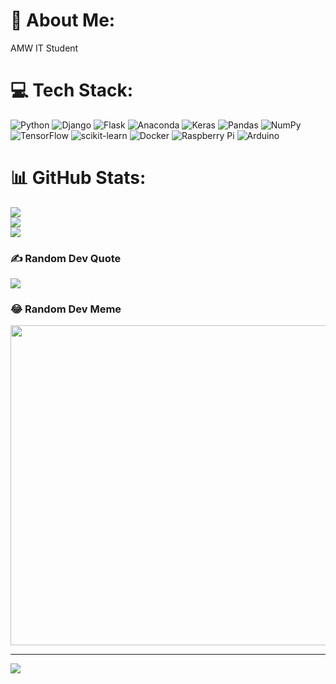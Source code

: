 # 💫 About Me:
AMW IT Student<br>


# 💻 Tech Stack:
![Python](https://img.shields.io/badge/python-3670A0?style=flat&logo=python&logoColor=ffdd54) ![Django](https://img.shields.io/badge/django-%23092E20.svg?style=flat&logo=django&logoColor=white) ![Flask](https://img.shields.io/badge/flask-%23000.svg?style=flat&logo=flask&logoColor=white) ![Anaconda](https://img.shields.io/badge/Anaconda-%2344A833.svg?style=flat&logo=anaconda&logoColor=white) ![Keras](https://img.shields.io/badge/Keras-%23D00000.svg?style=flat&logo=Keras&logoColor=white) ![Pandas](https://img.shields.io/badge/pandas-%23150458.svg?style=flat&logo=pandas&logoColor=white) ![NumPy](https://img.shields.io/badge/numpy-%23013243.svg?style=flat&logo=numpy&logoColor=white) ![TensorFlow](https://img.shields.io/badge/TensorFlow-%23FF6F00.svg?style=flat&logo=TensorFlow&logoColor=white) ![scikit-learn](https://img.shields.io/badge/scikit--learn-%23F7931E.svg?style=flat&logo=scikit-learn&logoColor=white) ![Docker](https://img.shields.io/badge/docker-%230db7ed.svg?style=flat&logo=docker&logoColor=white) ![Raspberry Pi](https://img.shields.io/badge/-RaspberryPi-C51A4A?style=flat&logo=Raspberry-Pi) ![Arduino](https://img.shields.io/badge/-Arduino-00979D?style=flat&logo=Arduino&logoColor=white)
# 📊 GitHub Stats:
![](https://github-readme-stats.vercel.app/api?username=piotrkaliszuk&theme=onedark&hide_border=false&include_all_commits=true&count_private=false)<br/>
![](https://github-readme-streak-stats.herokuapp.com/?user=piotrkaliszuk&theme=onedark&hide_border=false)<br/>
![](https://github-readme-stats.vercel.app/api/top-langs/?username=piotrkaliszuk&theme=onedark&hide_border=false&include_all_commits=true&count_private=false&layout=compact)

### ✍️ Random Dev Quote
![](https://quotes-github-readme.vercel.app/api?type=horizontal&theme=radical)

### 😂 Random Dev Meme
<img src="https://random-memer.herokuapp.com/" width="512px"/>

---
[![](https://visitcount.itsvg.in/api?id=piotrkaliszuk&icon=0&color=1)](https://visitcount.itsvg.in)

<!-- Proudly created with GPRM ( https://gprm.itsvg.in ) -->
